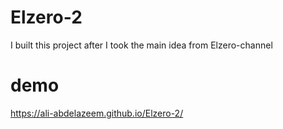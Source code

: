 # Elzero-2
I  built this project after I took the main idea from Elzero-channel
# demo
https://ali-abdelazeem.github.io/Elzero-2/
